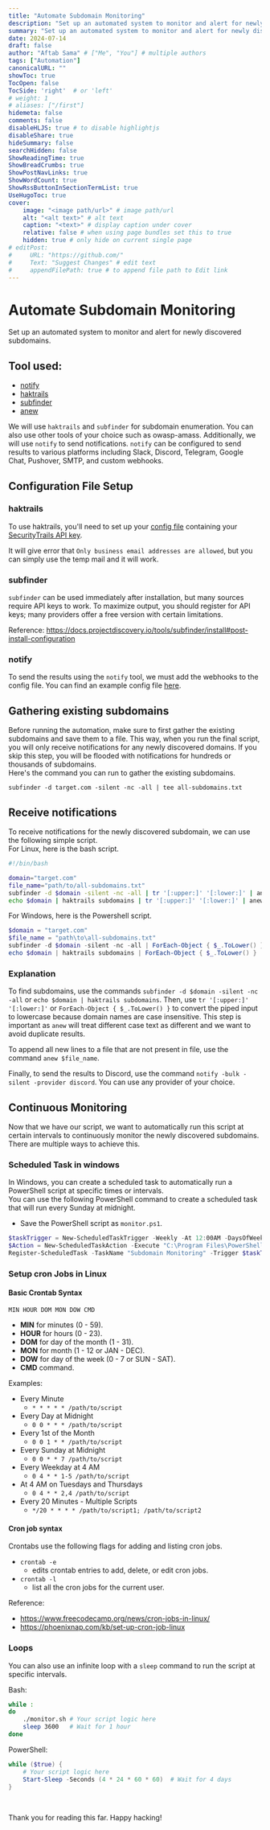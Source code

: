 ```yaml
---
title: "Automate Subdomain Monitoring"
description: "Set up an automated system to monitor and alert for newly discovered subdomains."
summary: "Set up an automated system to monitor and alert for newly discovered subdomains."
date: 2024-07-14
draft: false
author: "Aftab Sama" # ["Me", "You"] # multiple authors
tags: ["Automation"]
canonicalURL: ""
showToc: true
TocOpen: false
TocSide: 'right'  # or 'left'
# weight: 1
# aliases: ["/first"]
hidemeta: false
comments: false
disableHLJS: true # to disable highlightjs
disableShare: true
hideSummary: false
searchHidden: false
ShowReadingTime: true
ShowBreadCrumbs: true
ShowPostNavLinks: true
ShowWordCount: true
ShowRssButtonInSectionTermList: true
UseHugoToc: true
cover:
    image: "<image path/url>" # image path/url
    alt: "<alt text>" # alt text
    caption: "<text>" # display caption under cover
    relative: false # when using page bundles set this to true
    hidden: true # only hide on current single page
# editPost:
#     URL: "https://github.com/"
#     Text: "Suggest Changes" # edit text
#     appendFilePath: true # to append file path to Edit link
---
```


# Automate Subdomain Monitoring

Set up an automated system to monitor and alert for newly discovered subdomains.

## Tool used:
- [notify](https://github.com/projectdiscovery/notify)
- [haktrails](https://github.com/hakluke/haktrails)
- [subfinder](https://github.com/projectdiscovery/subfinder)
- [anew](https://github.com/tomnomnom/anew)


We will use `haktrails` and `subfinder` for subdomain enumeration. You can also use other tools of your choice such as owasp-amass. Additionally, we will use `notify` to send notifications. `notify` can be configured to send results to various platforms including Slack, Discord, Telegram, Google Chat, Pushover, SMTP, and custom webhooks.

## Configuration File Setup

### haktrails

To use haktrails, you'll need to set up your [config file](https://github.com/hakluke/haktrails?tab=readme-ov-file#config-file) containing your [SecurityTrails API key](https://securitytrails.com/corp/api).

It will give error that `Only business email addresses are allowed`, but you can simply use the temp mail and it will work.

### subfinder

`subfinder` can be used immediately after installation, but many sources require API keys to work. To maximize output, you should register for API keys; many providers offer a free version with certain limitations.

Reference: https://docs.projectdiscovery.io/tools/subfinder/install#post-install-configuration

### notify

To send the results using the `notify` tool, we must add the webhooks to the config file. You can find an example config file [here](https://github.com/projectdiscovery/notify?tab=readme-ov-file#provider-config).

## Gathering existing subdomains

Before running the automation, make sure to first gather the existing subdomains and save them to a file. This way, when you run the final script, you will only receive notifications for any newly discovered domains. If you skip this step, you will be flooded with notifications for hundreds or thousands of subdomains. \
Here's the command you can run to gather the existing subdomains.

```
subfinder -d target.com -silent -nc -all | tee all-subdomains.txt
```

## Receive notifications

To receive notifications for the newly discovered subdomain, we can use the following simple script. \
For Linux, here is the bash script.

```bash
#!/bin/bash

domain="target.com"
file_name="path/to/all-subdomains.txt"
subfinder -d $domain -silent -nc -all | tr '[:upper:]' '[:lower:]' | anew $file_name | notify -bulk -silent -provider discord
echo $domain | haktrails subdomains | tr '[:upper:]' '[:lower:]' | anew $file_name | notify -bulk -silent -provider discord
```

For Windows, here is the Powershell script.

```powershell
$domain = "target.com"
$file_name = "path\to\all-subdomains.txt"
subfinder -d $domain -silent -nc -all | ForEach-Object { $_.ToLower() } | anew $file_name | notify -bulk -silent -provider discord
echo $domain | haktrails subdomains | ForEach-Object { $_.ToLower() } | anew $file_name | notify -bulk -silent -provider discord
```

### Explanation

To find subdomains, use the commands `subfinder -d $domain -silent -nc -all` or `echo $domain | haktrails subdomains`. Then, use `tr '[:upper:]' '[:lower:]'` or `ForEach-Object { $_.ToLower() }` to convert the piped input to lowercase because domain names are case insensitive. This step is important as `anew` will treat different case text as different and we want to avoid duplicate results.

To append all new lines to a file that are not present in file, use the command `anew $file_name`.

Finally, to send the results to Discord, use the command `notify -bulk -silent -provider discord`. You can use any provider of your choice.

## Continuous Monitoring

Now that we have our script, we want to automatically run this script at certain intervals to continuously monitor the newly discovered subdomains. There are multiple ways to achieve this.

### Scheduled Task in windows

In Windows, you can create a scheduled task to automatically run a PowerShell script at specific times or intervals. \
You can use the following PowerShell command to create a scheduled task that will run every Sunday at midnight.
- Save the PowerShell script as `monitor.ps1`.

```powershell
$taskTrigger = New-ScheduledTaskTrigger -Weekly -At 12:00AM -DaysOfWeek Sunday
$Action = New-ScheduledTaskAction -Execute "C:\Program Files\PowerShell\7\pwsh.exe" -Argument "path\to\monitor.ps1"
Register-ScheduledTask -TaskName "Subdomain Monitoring" -Trigger $taskTrigger -Action $Action
```

### Setup cron Jobs in Linux

#### Basic Crontab Syntax

```
MIN HOUR DOM MON DOW CMD
```
- **MIN** for minutes (0 - 59). 
- **HOUR** for hours (0 - 23).
- **DOM** for day of the month (1 - 31).
- **MON** for month (1 - 12 or JAN - DEC).
- **DOW** for day of the week (0 - 7 or SUN - SAT).
- **CMD** command.

Examples:
- Every Minute	
    - `* * * * * /path/to/script`
- Every Day at Midnight	
    - `0 0 * * * /path/to/script`
- Every 1st of the Month
    - `0 0 1 * * /path/to/script`
- Every Sunday at Midnight	
    - `0 0 * * 7 /path/to/script`
- Every Weekday at 4 AM	
    - `0 4 * * 1-5 /path/to/script`
- At 4 AM on Tuesdays and Thursdays	
    - `0 4 * * 2,4 /path/to/script`
- Every 20 Minutes - Multiple Scripts
    - `*/20 * * * * /path/to/script1; /path/to/script2`

#### Cron job syntax

Crontabs use the following flags for adding and listing cron jobs.
- `crontab -e`
    - edits crontab entries to add, delete, or edit cron jobs.
- `crontab -l`
    - list all the cron jobs for the current user.


Reference:
- https://www.freecodecamp.org/news/cron-jobs-in-linux/
- https://phoenixnap.com/kb/set-up-cron-job-linux


### Loops

You can also use an infinite loop with a `sleep` command to run the script at specific intervals.

Bash:
```bash
while :
do
    ./monitor.sh # Your script logic here
    sleep 3600   # Wait for 1 hour
done
```

PowerShell:
```powershell
while ($true) {
    # Your script logic here
    Start-Sleep -Seconds (4 * 24 * 60 * 60)  # Wait for 4 days
}
```

<br>

Thank you for reading this far. Happy hacking!
